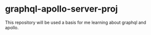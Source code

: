 # graphql-apollo-server-proj
This repository will be used a basis for me learning about graphql and apollo.
